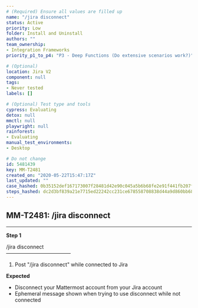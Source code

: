 ```yaml
---
# (Required) Ensure all values are filled up
name: "/jira disconnect"
status: Active
priority: Low
folder: Install and Uninstall
authors: ""
team_ownership: 
- Integration Frameworks
priority_p1_to_p4: "P3 - Deep Functions (Do extensive scenarios work?)"

# (Optional)
location: Jira V2
component: null
tags: 
- Never tested
labels: []

# (Optional) Test type and tools
cypress: Evaluating
detox: null
mmctl: null
playwright: null
rainforest: 
- Evaluating
manual_test_environments: 
- Desktop

# Do not change
id: 5481439
key: MM-T2481
created_on: "2020-05-22T15:47:17Z"
last_updated: ""
case_hashed: 0b35152def167173007f28481d42e90c045a5b6b68fe2e91f441fb207fc84e84c65fd725c5e07b5f249b952526dd1ec2
steps_hashed: dc2d3bf839a21e7715ed22242cc231ce678558708838d44a9d860bb6866ff444b1d0c0e61fca395bbe49d33a736084fb
---
```


<!-- (Auto-generated) Based on frontmatter's "key" and "name" -->

## MM-T2481: /jira disconnect

---

**Step 1**

/jira disconnect\
–––––––––––––––––––––––––

1. Post "/jira disconnect" while connected to Jira

**Expected**

- Disconnect your Mattermost account from your Jira account
- Ephemeral message shown when trying to use disconnect while not connected
